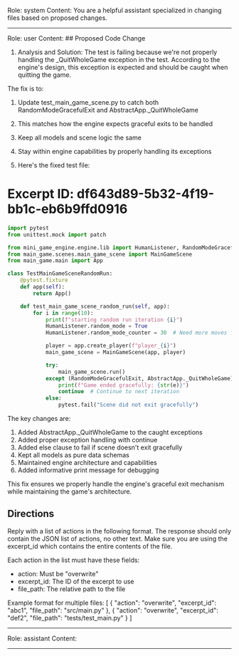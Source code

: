 Role: system
Content: You are a helpful assistant specialized in changing files based on proposed changes.
__________________
Role: user
Content: ## Proposed Code Change
1. Analysis and Solution:
The test is failing because we're not properly handling the _QuitWholeGame exception in the test. According to the engine's design, this exception is expected and should be caught when quitting the game.

The fix is to:
1. Update test_main_game_scene.py to catch both RandomModeGracefulExit and AbstractApp._QuitWholeGame
2. This matches how the engine expects graceful exits to be handled
3. Keep all models and scene logic the same
4. Stay within engine capabilities by properly handling its exceptions

2. Here's the fixed test file:

# Excerpt ID: df643d89-5b32-4f19-bb1c-eb6b9ffd0916
```python main_game/tests/test_main_game_scene.py
import pytest
from unittest.mock import patch

from mini_game_engine.engine.lib import HumanListener, RandomModeGracefulExit, AbstractApp
from main_game.scenes.main_game_scene import MainGameScene
from main_game.main import App

class TestMainGameSceneRandomRun:
    @pytest.fixture
    def app(self):
        return App()

    def test_main_game_scene_random_run(self, app):
        for i in range(10):
            print(f"starting random run iteration {i}")
            HumanListener.random_mode = True
            HumanListener.random_mode_counter = 30  # Need more moves for battle scene

            player = app.create_player(f"player_{i}")
            main_game_scene = MainGameScene(app, player)

            try:
                main_game_scene.run()
            except (RandomModeGracefulExit, AbstractApp._QuitWholeGame) as e:
                print(f"Game ended gracefully: {str(e)}")
                continue  # Continue to next iteration
            else:
                pytest.fail("Scene did not exit gracefully")
```

The key changes are:
1. Added AbstractApp._QuitWholeGame to the caught exceptions
2. Added proper exception handling with continue
3. Added else clause to fail if scene doesn't exit gracefully
4. Kept all models as pure data schemas
5. Maintained engine architecture and capabilities
6. Added informative print message for debugging

This fix ensures we properly handle the engine's graceful exit mechanism while maintaining the game's architecture.

## Directions
Reply with a list of actions in the following format. The response should only contain the JSON list of actions, no other text.
Make sure you are using the excerpt_id which contains the entire contents of the file.

Each action in the list must have these fields:
- action: Must be "overwrite"
- excerpt_id: The ID of the excerpt to use
- file_path: The relative path to the file

Example format for multiple files:
[
    {
        "action": "overwrite",
        "excerpt_id": "abc1",
        "file_path": "src/main.py"
    },
    {
        "action": "overwrite",
        "excerpt_id": "def2",
        "file_path": "tests/test_main.py"
    }
]
__________________
Role: assistant
Content: 
__________________
